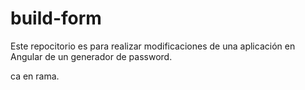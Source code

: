 # build-form

Este repocitorio es para realizar modificaciones de una aplicación en Angular de un generador de password.

ca en rama.
